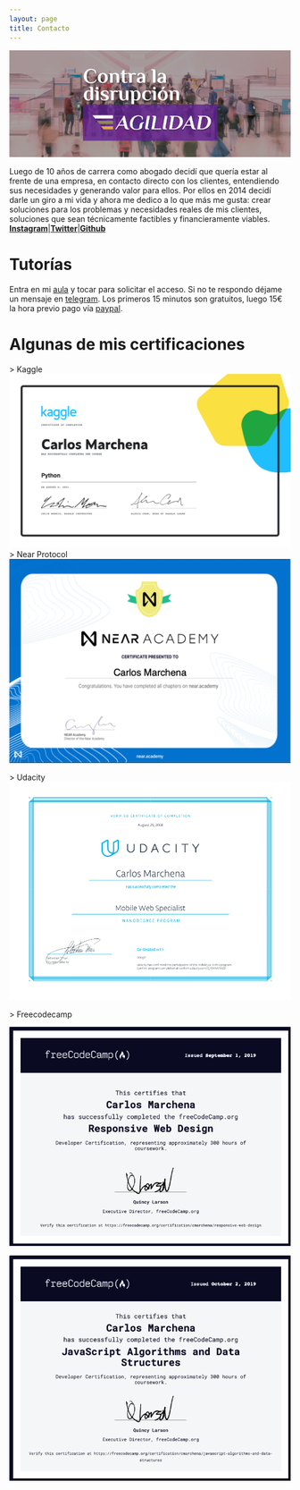 ```yaml
---
layout: page
title: Contacto
---
```


![](../assets/img/fbcover1.png)

Luego de 10 años de carrera como abogado decidí que quería estar al frente de una empresa, en contacto directo con los clientes, entendiendo sus necesidades y generando valor para ellos. Por ellos en 2014 decidí darle un giro
a mi vida y ahora me dedico a lo que más me gusta: crear soluciones para los problemas y necesidades reales de mis clientes, soluciones que sean técnicamente factibles y financieramente viables.  
 [**Instagram**](https://www.instagram.com/sprintwithcarlos/)|[**Twitter**](https://www.twitter.com/sprintwithcarl1/)|[**Github**](https://www.github.com/sprintwithcarlos/)

# **Tutorías**

Entra en mi [aula](https://whereby.com/sprintwithcarlos) y tocar para solicitar el acceso. Si no te respondo déjame un mensaje en [telegram](https://msng.link/o/?sprintwithcarlos=tg). Los primeros 15 minutos son gratuitos, luego 15€ la hora previo pago vía [paypal](http://paypal.me/sprintwithcarlos).

# Algunas de mis certificaciones

\> Kaggle
[![](../assets/img/kaggle-python.png)](https://www.kaggle.com/learn/certification/cmarchena/python )
\> Near Protocol
[![](../assets/img/near.png)](https://near.academy/certificate/sprintwithcarlos)

\> Udacity
[![](../assets/img/udacity-mws.png)](https://confirm.udacity.com/QHWKWWZ9)

\> Freecodecamp

[![](../assets/img/fcc-responsive.png)](https://www.freecodecamp.org/certification/cmarchena/responsive-web-design)

[![](../assets/img/fcc-js.png)](https://www.freecodecamp.org/certification/cmarchena/javascript-algorithms-and-data-structures)
